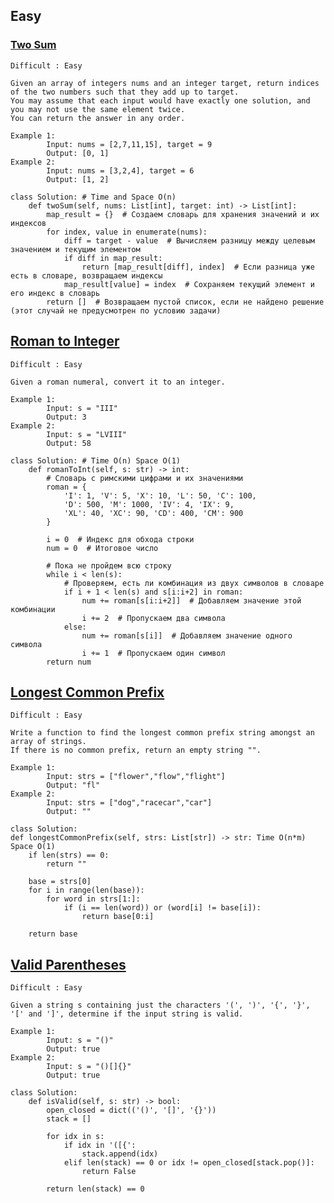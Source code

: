 ## Easy


### [Two Sum](https://leetcode.com/problems/two-sum/description/)
    Difficult : Easy

    Given an array of integers nums and an integer target, return indices of the two numbers such that they add up to target.
    You may assume that each input would have exactly one solution, and you may not use the same element twice.
    You can return the answer in any order.

    Example 1: 
            Input: nums = [2,7,11,15], target = 9
            Output: [0, 1]
    Example 2: 
            Input: nums = [3,2,4], target = 6
            Output: [1, 2]
    
    class Solution: # Time and Space O(n)
        def twoSum(self, nums: List[int], target: int) -> List[int]:
            map_result = {}  # Создаем словарь для хранения значений и их индексов
            for index, value in enumerate(nums):
                diff = target - value  # Вычисляем разницу между целевым значением и текущим элементом
                if diff in map_result:
                    return [map_result[diff], index]  # Если разница уже есть в словаре, возвращаем индексы
                map_result[value] = index  # Сохраняем текущий элемент и его индекс в словарь
            return []  # Возвращаем пустой список, если не найдено решение (этот случай не предусмотрен по условию задачи)



## [Roman to Integer](https://leetcode.com/problems/roman-to-integer/description/)
    Difficult : Easy

    Given a roman numeral, convert it to an integer.

    Example 1: 
            Input: s = "III"
            Output: 3
    Example 2: 
            Input: s = "LVIII"
            Output: 58
    
    class Solution: # Time O(n) Space O(1)
        def romanToInt(self, s: str) -> int:
            # Словарь с римскими цифрами и их значениями
            roman = {
                'I': 1, 'V': 5, 'X': 10, 'L': 50, 'C': 100, 
                'D': 500, 'M': 1000, 'IV': 4, 'IX': 9, 
                'XL': 40, 'XC': 90, 'CD': 400, 'CM': 900
            }
            
            i = 0  # Индекс для обхода строки
            num = 0  # Итоговое число
            
            # Пока не пройдем всю строку
            while i < len(s):
                # Проверяем, есть ли комбинация из двух символов в словаре
                if i + 1 < len(s) and s[i:i+2] in roman:
                    num += roman[s[i:i+2]]  # Добавляем значение этой комбинации
                    i += 2  # Пропускаем два символа
                else:
                    num += roman[s[i]]  # Добавляем значение одного символа
                    i += 1  # Пропускаем один символ
            return num

## [Longest Common Prefix](https://leetcode.com/problems/longest-common-prefix/description/)
    Difficult : Easy

    Write a function to find the longest common prefix string amongst an array of strings.
    If there is no common prefix, return an empty string "".

    Example 1: 
            Input: strs = ["flower","flow","flight"]
            Output: "fl"
    Example 2: 
            Input: strs = ["dog","racecar","car"]
            Output: ""
    
    class Solution:
    def longestCommonPrefix(self, strs: List[str]) -> str: Time O(n*m) Space O(1)
        if len(strs) == 0:
            return ""

        base = strs[0]
        for i in range(len(base)):
            for word in strs[1:]:
                if (i == len(word)) or (word[i] != base[i]):
                    return base[0:i]

        return base


## [Valid Parentheses](https://leetcode.com/problems/valid-parentheses/description/)
    Difficult : Easy

    Given a string s containing just the characters '(', ')', '{', '}', '[' and ']', determine if the input string is valid.

    Example 1: 
            Input: s = "()"
            Output: true
    Example 2: 
            Input: s = "()[]{}"
            Output: true
    
    class Solution:
        def isValid(self, s: str) -> bool:
            open_closed = dict(('()', '[]', '{}'))
            stack = []
    
            for idx in s:
                if idx in '([{':
                    stack.append(idx)
                elif len(stack) == 0 or idx != open_closed[stack.pop()]:
                    return False
            
            return len(stack) == 0
